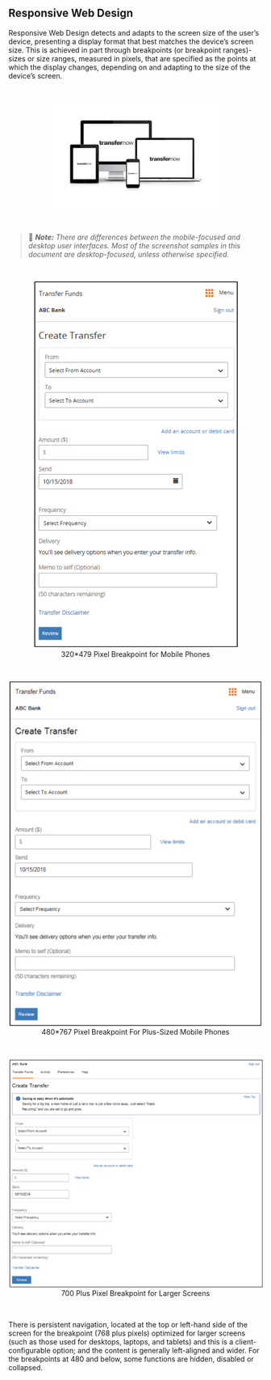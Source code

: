 ## Responsive Web Design

Responsive Web Design detects and adapts to the screen size of the user’s device, presenting a display format that best matches the device’s screen size. This is achieved in part through breakpoints (or breakpoint ranges)-sizes or size ranges, measured in pixels, that are specified as the points at which the display changes, depending on and adapting to the size of the device’s screen. 

&nbsp;

<center>

![image](../../assets/images/responsiveUIScreens.jpg)

</center>

&nbsp;

<!-- theme: info -->

> :memo: _**Note:** There are differences between the mobile-focused and desktop user interfaces. Most of the screenshot samples in this document are desktop-focused, unless otherwise specified._ 

&nbsp;

<center>

![image](../../assets/images/320MobileViewpng.png)</br>320*479 Pixel Breakpoint for Mobile Phones</br>

</center>

&nbsp;

<center>

![image](../../assets/images/480MobileView.png) </br>480*767 Pixel Breakpoint For Plus-Sized Mobile Phones</br>

</center>

&nbsp;

<center>

![image](../../assets/images/desktopview.png)    </br>700 Plus Pixel Breakpoint for Larger Screens</br>

</center>


&nbsp;

There is persistent navigation, located at the top or left-hand side of the screen for the breakpoint (768 plus pixels) optimized for larger screens (such as those used for desktops, laptops, and tablets) and this is a client-configurable option; and the content is generally left-aligned and wider. 
For the breakpoints at 480 and below, some functions are hidden, disabled or collapsed.


<style>
    .card-container {
            display: flex;
            justify-content: space-between;
        }
        .card {
            border: 1px solid black;
            border-radius: 8px;
            margin: 5px;
            display: flex;
            flex-direction: column;
        }
</style>